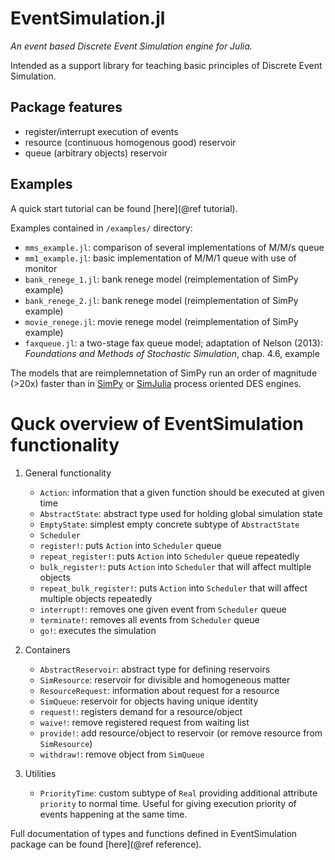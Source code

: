 # EventSimulation.jl

*An event based Discrete Event Simulation engine for Julia.*

Intended as a support library for teaching basic principles of Discrete Event Simulation.

## Package features

* register/interrupt execution of events
* resource (continuous homogenous good) reservoir
* queue (arbitrary objects) reservoir

## Examples

A quick start tutorial can be found [here](@ref tutorial).

Examples contained in `/examples/` directory:
* `mms_example.jl`: comparison of several implementations of M/M/s queue
* `mm1_example.jl`: basic implementation of M/M/1 queue with use of monitor
* `bank_renege_1.jl`: bank renege model (reimplementation of SimPy example)
* `bank_renege_2.jl`: bank renege model (reimplementation of SimPy example)
* `movie_renege.jl`: movie renege model (reimplementation of SimPy example)
* `faxqueue.jl`: a two-stage fax queue model;
  adaptation of Nelson (2013): *Foundations and Methods of Stochastic Simulation*,
  chap. 4.6, example

The models that are reimplemnetation of SimPy run an order of magnitude (>20x)
faster than in [SimPy](https://bitbucket.org/simpy/simpy/) or
[SimJulia](https://github.com/BenLauwens/SimJulia.jl)
process oriented DES engines.

# Quck overview of EventSimulation functionality

1. General functionality

    * `Action`: information that a given function should be executed at given
      time
    * `AbstractState`: abstract type used for holding global simulation state
    * `EmptyState`: simplest empty concrete subtype of `AbstractState`
    * `Scheduler`
    * `register!`: puts `Action` into `Scheduler` queue
    * `repeat_register!`: puts `Action` into `Scheduler` queue repeatedly
    * `bulk_register!`: puts `Action` into `Scheduler` that will affect
      multiple objects
    * `repeat_bulk_register!`: puts `Action` into `Scheduler` that will affect
      multiple objects repeatedly
    * `interrupt!`: removes one given event from `Scheduler` queue
    * `terminate!`: removes all events from `Scheduler` queue
    * `go!`: executes the simulation

2. Containers

    * `AbstractReservoir`: abstract type for defining reservoirs
    * `SimResource`: reservoir for divisible and homogeneous matter
    * `ResourceRequest`: information about request for a resource
    * `SimQueue`: reservoir for objects having unique identity
    * `request!`: registers demand for a resource/object
    * `waive!`: remove registered request from waiting list
    * `provide!`: add resource/object to reservoir
      (or remove resource from `SimResource`)
    * `withdraw!`: remove object from `SimQueue`

3. Utilities

    * `PriorityTime`: custom subtype of `Real` providing additional attribute
      `priority` to normal time. Useful for giving execution priority of events
      happening at the same time.

Full documentation of types and functions defined in EventSimulation package
can be found [here](@ref reference).
